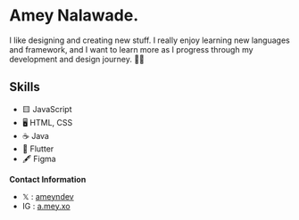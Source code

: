 # Amey Nalawade.

I like designing and creating new stuff. I really enjoy learning new languages and framework, and I want to learn more as I progress through my development and design journey. 👨‍💻

## Skills
* 🟨 JavaScript
* 🖥 HTML, CSS
* ☕ Java
* 🎯 Flutter
* 🖋 Figma

**Contact Information**
- 𝕏 : [ameyndev](https://twitter.com/ameyndev)
- IG : [a.mey.xo](https://instagram.com/ameyndev)

<!---
**Projects**
- Coming soon...

**Sponsor**
- Coming soon...

-->

<!--
**ameyndev/ameyndev** is a ✨ _special_ ✨ repository because its `README.md` (this file) appears on your GitHub profile.

Here are some ideas to get you started:

- 🔭 I’m currently working on ...
- 🌱 I’m currently learning ...
- 👯 I’m looking to collaborate on ...
- 🤔 I’m looking for help with ...
- 💬 Ask me about ...
- 📫 How to reach me: ...
- 😄 Pronouns: ...
- ⚡ Fun fact: ...
-->
